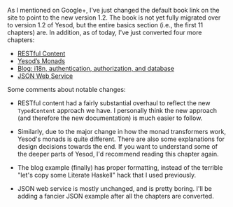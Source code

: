 As I mentioned on Google+, I've just changed the default book link on the site
to point to the new version 1.2. The book is not yet fully migrated over to
version 1.2 of Yesod, but the entire basics section (i.e., the first 11
chapters) are. In addition, as of today, I've just converted four more
chapters:

* [RESTful Content](http://www.yesodweb.com/book/restful-content)
* [Yesod’s Monads](http://www.yesodweb.com/book/yesods-monads)
* [Blog: i18n, authentication, authorization, and database](http://www.yesodweb.com/book/blog-example-advanced)
* [JSON Web Service](http://www.yesodweb.com/book/json-web-service)

Some comments about notable changes:

* RESTful content had a fairly substantial overhaul to reflect the new
  `TypedContent` approach we have. I personally think the new approach (and
  therefore the new documentation) is much easier to follow.

* Similarly, due to the major change in how the monad transformers work,
  Yesod's monads is quite different. There are also some explanations for
  design decisions towards the end. If you want to understand some of the deeper
  parts of Yesod, I'd recommend reading this chapter again.

* The blog example (finally) has proper formatting, instead of the terrible
  "let's copy some Literate Haskell" hack that I used previously.

* JSON web service is mostly unchanged, and is pretty boring. I'll be adding a
  fancier JSON example after all the chapters are converted.
